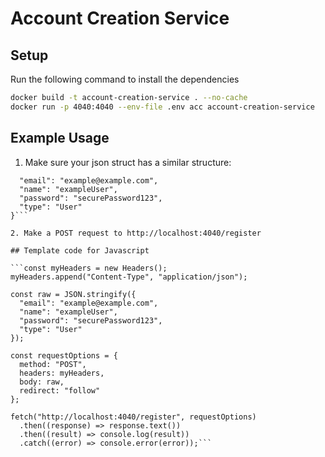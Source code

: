 # Account Creation Service

## Setup

Run the following command to install the dependencies

```bash
docker build -t account-creation-service . --no-cache
docker run -p 4040:4040 --env-file .env acc account-creation-service
```

## Example Usage

1. Make sure your json struct has a similar structure:
``` {
  "email": "example@example.com",
  "name": "exampleUser",
  "password": "securePassword123",
  "type": "User"
}```

2. Make a POST request to http://localhost:4040/register

## Template code for Javascript

```const myHeaders = new Headers();
myHeaders.append("Content-Type", "application/json");

const raw = JSON.stringify({
  "email": "example@example.com",
  "name": "exampleUser",
  "password": "securePassword123",
  "type": "User"
});

const requestOptions = {
  method: "POST",
  headers: myHeaders,
  body: raw,
  redirect: "follow"
};

fetch("http://localhost:4040/register", requestOptions)
  .then((response) => response.text())
  .then((result) => console.log(result))
  .catch((error) => console.error(error));```
